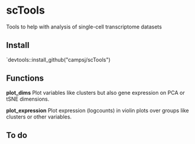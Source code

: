 # scTools
Tools to help with analysis of single-cell transcriptome datasets

## Install
`devtools::install_github("campsj/scTools")

## Functions
**plot_dims**
Plot variables like clusters but also gene expression on PCA or tSNE dimensions.

**plot_expression**
Plot expression (logcounts) in violin plots over groups like clusters or other variables.



## To do


